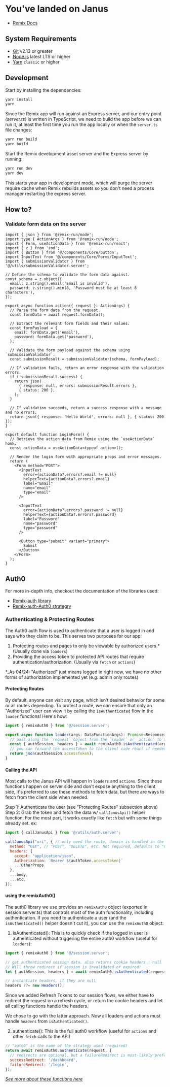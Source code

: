 # You've landed on Janus

- [Remix Docs](https://remix.run/docs)

## System Requirements

- [Git][git] v2.13 or greater
- [Node.js][node] latest LTS or higher
- [Yarn][yarn] `classic` or higher

## Development

Start by installing the dependencies:

```sh
yarn install
yarn
```

Since the Remix app will run against an Express server, and our entry point _(server.ts)_ is written in TypeScript, we need to build the app before we can run it, at least the first time you run the app locally or when the `server.ts` file changes:

```sh
yarn run build
yarn build
```

Start the Remix development asset server and the Express server by running:

```sh
yarn run dev
yarn dev
```

This starts your app in development mode, which will purge the server require cache when Remix rebuilds assets so you don't need a process manager restarting the express server.

[git]: https://git-scm.com/
[node]: https://nodejs.org/
[yarn]: https://yarnpkg.com/

## How to?

### Validate form data on the server

```tsx
import { json } from '@remix-run/node';
import type { ActionArgs } from '@remix-run/node';
import { Form, useActionData } from '@remix-run/react';
import { z } from 'zod';
import { Button } from '@/components/Core/button';
import InputText from '@/components/Core/Forms/InputText';
import { submissionValidator } from '@/utils/submissionValidator.server';

// Define the schema to validate the form data against.
const schema = z.object({
  email: z.string().email('Email is invalid'),
  password: z.string().min(8, 'Password must be at least 8 characters'),
});

export async function action({ request }: ActionArgs) {
  // Parse the form data from the request.
  const formData = await request.formData();

  // Extract the relevant form fields and their values.
  const formPayload = {
    email: formData.get('email'),
    password: formData.get('password'),
  };

  // Validate the form payload against the schema using `submissionValidator`.
  const submissionResult = submissionValidator(schema, formPayload);

  // If validation fails, return an error response with the validation errors.
  if (!submissionResult.success) {
    return json(
      { response: null, errors: submissionResult.errors },
      { status: 200 },
    );
  }

  // If validation succeeds, return a success response with a message and no errors.
  return json({ response: 'Hello World', errors: null }, { status: 200 });
}

export default function LoginForm() {
  // Retrieve the action data from Remix using the `useActionData` hook.
  const actionData = useActionData<typeof action>();

  // Render the login form with appropriate props and error messages.
  return (
    <Form method="POST">
      <InputText
        error={actionData?.errors?.email != null}
        helperText={actionData?.errors?.email}
        label="Email"
        name="email"
        type="email"
      />

      <InputText
        error={actionData?.errors?.password != null}
        helperText={actionData?.errors?.password}
        label="Password"
        name="password"
        type="password"
      />

      <Button type="submit" variant="primary">
        Submit
      </Button>
    </Form>
  );
}
```

## Auth0

For more in-depth info, checkout the documentation of the libraries used:

- [Remix-auth library](https://github.com/sergiodxa/remix-auth)
- [Remix-auth-Auth0 strategry](https://github.com/danestves/remix-auth-auth0)

### Authenticating & Protecting Routes

The Auth0 auth flow is used to authenticate that a user is logged in and says who they claim to be. This serves two purposes for our app:

1. Protecting routes and pages to only be viewable by authorized users.\* (Usually done via `loaders`)
2. Providing the access token to protected API routes that require authentication/authorization. (Usually via `fetch` or `actions`)

\*\_As 04/24: "Authorized" just means logged in right now, we have no other forms of authorization implemented yet (e.g. admin only routes)

#### Protecting Routes

By default, anyone can visit any page, which isn't desired behavior for some or all routes depending. To protect a route, we can ensure that only an "Authorized" user can view it by calling the `isAuthenticated` flow in the `loader` functions! Here's how:

```javascript
import { remixAuth0 } from '@/session.server';

export async function loader(args: DataFunctionArgs): Promise<Response> {
  // pass along the `request` object from the `loader` or `action` to the `isAuthenticated()` helper and it'll return the UserToken
  const { authSession, headers } = await remixAuth0.isAuthenticated(args.request);
  // you can forward the accessToken to the client side react if needed, but it's not required
  return json(authSession.accessToken);
}
```

#### Calling the API

Most calls to the Janus API will happen in `loaders` and `actions`. Since these functions happen on server side and don't expose anything to the client side, it's preferred to use these methods to fetch data, but there are ways to fetch from the client side when needed.

Step 1: Authenticate the user (see "Protecting Routes" subsection above)
Step 2: Grab the token and fetch the data w/ `callJanusApi()` helper function. For the most part, it works exactly like `fetch` but with some things already set. ex:

```javascript
import { callJanusApi } from '@/utils/auth.server';

callJanusApi("uri", { // only need the route, domain is handled in the helper function
  method: "GET", // "POST", "DELETE", etc. Not required, defaults to "GET"
  headers: {
    accept: "application/json",
    Authorization: `Bearer ${authToken.accessToken}`
    ...OtherProps
  },
  ...body,
  ...etc,
});
```

#### using the remixAuth0()

The auth0 library we use provides an `remixAuth0` object (exported in session.server.ts) that controls most of the auth functionality, including authentication. If you need to authenticate a user (and the `isAuthenticated()` helper doesn't cut it), you can use the `remixAuth0` object:

1. isAuthenticated(): This is to quickly check if the logged in user is authenticated without triggering the entire auth0 workflow (useful for `loaders`):

```javascript
import { remixAuth0 } from '@/session.server';

// get authenticated session data. also returns cookie headers | null
// Will throw redirect if session is invalidated or expired!
let { authSession, headers } = await remixAuth0.isAuthenticated(request);

// instantiate headers, if they are null
headers ??= new Headers();
```

Since we added Refresh Tokens to our session flows, we either have to redirect the request on a refresh cycle, or return the cookie headers and let all calling functions handle the headers.

We chose to go with the latter approach. Now all loaders and actions must handle `headers` from `isAuthenticated()`.

2. authenticate(): This is the full auth0 workflow (useful for `actions` and other `fetch` calls to the API)

```javascript
// "auth0" is the name of the strategy used (required)
return await remixAuth0.authenticate(request, {
  // redirects are optional, but a failureRedirect is most-likely preferred if authentication fails
  successRedirect: '/dashboard',
  failureRedirect: '/login',
});
```

_[See more about these functions here](https://github.com/sergiodxa/remix-auth#usage)_
